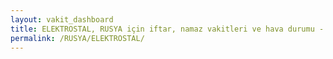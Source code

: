 ```yaml
---
layout: vakit_dashboard
title: ELEKTROSTAL, RUSYA için iftar, namaz vakitleri ve hava durumu - ilçe/eyalet seç
permalink: /RUSYA/ELEKTROSTAL/
---
```


<script type="text/javascript">
  var GLOBAL_COUNTRY = 'RUSYA';
  var GLOBAL_CITY = 'ELEKTROSTAL';
  var GLOBAL_STATE = '';
  var lat = 72;
  var lon = 21;
</script>
